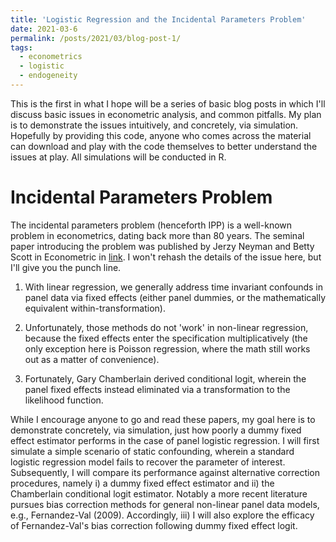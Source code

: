 ```yaml
---
title: 'Logistic Regression and the Incidental Parameters Problem'
date: 2021-03-6
permalink: /posts/2021/03/blog-post-1/
tags:
  - econometrics
  - logistic
  - endogeneity
---
```


This is the first in what I hope will be a series of basic blog posts in which I'll discuss basic issues in econometric analysis, and common pitfalls. My plan is to demonstrate the issues intuitively, and concretely, via simulation. Hopefully by providing this code, anyone who comes across the material can download and play with the code themselves to better understand the issues at play. All simulations will be conducted in R. 

Incidental Parameters Problem
======

The incidental parameters problem (henceforth IPP) is a well-known problem in econometrics, dating back more than 80 years. The seminal paper introducing the problem was published by Jerzy Neyman and Betty Scott in Econometric in [link](https://www.jstor.org/stable/1914288?seq=1 "1948"). I won't rehash the details of the issue here, but I'll give you the punch line.

1. With linear regression, we generally address time invariant confounds in panel data via fixed effects (either panel dummies, or the mathematically equivalent within-transformation).

2. Unfortunately, those methods do not 'work' in non-linear regression, because the fixed effects enter the specification multiplicatively (the only exception here is Poisson regression, where the math still works out as a matter of convenience). 

3. Fortunately, Gary Chamberlain derived conditional logit, wherein the panel fixed effects instead eliminated via a transformation to the likelihood function. 

While I encourage anyone to go and read these papers, my goal here is to demonstrate concretely, via simulation, just how poorly a dummy fixed effect estimator performs in the case of panel logistic regression. I will first simulate a simple scenario of static confounding, wherein a standard logistic regression model fails to recover the parameter of interest. Subsequently, I will compare its performance against alternative correction procedures, namely i) a dummy fixed effect estimator and ii) the Chamberlain conditional logit estimator. Notably a more recent literature pursues bias correction methods for general non-linear panel data models, e.g., Fernandez-Val (2009). Accordingly, iii) I will also explore the efficacy of Fernandez-Val's bias correction following dummy fixed effect logit. 

